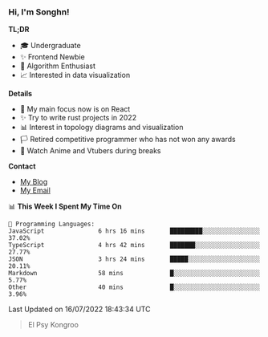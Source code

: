### Hi, I'm Songhn!

**TL;DR**

- 🎓 Undergraduate
- ✨ Frontend Newbie
- 🎈 Algorithm Enthusiast
- 📈 Interested in data visualization

**Details**

- 🎯 My main focus now is on React
- ✨ Try to write rust projects in 2022
- 📊 Interest in topology diagrams and visualization
- 🏳️ Retired competitive programmer who has not won any awards
- 🍵 Watch Anime and Vtubers during breaks

**Contact**
- [My Blog](https://blog.songhn.com)
- [My Email](mailto:songhn233@gmail.com)

<!--START_SECTION:waka-->
📊 **This Week I Spent My Time On** 

```text
💬 Programming Languages: 
JavaScript               6 hrs 16 mins       █████████░░░░░░░░░░░░░░░░   37.02% 
TypeScript               4 hrs 42 mins       ███████░░░░░░░░░░░░░░░░░░   27.77% 
JSON                     3 hrs 24 mins       █████░░░░░░░░░░░░░░░░░░░░   20.11% 
Markdown                 58 mins             █░░░░░░░░░░░░░░░░░░░░░░░░   5.77% 
Other                    40 mins             █░░░░░░░░░░░░░░░░░░░░░░░░   3.96%

```


 Last Updated on 16/07/2022 18:43:34 UTC
<!--END_SECTION:waka-->

> El Psy Kongroo
